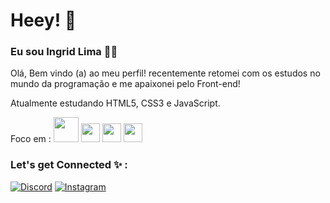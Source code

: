 # Heey! :cherry_blossom:

### Eu sou Ingrid Lima 	:raising_hand_woman:

Olá, Bem vindo (a) ao meu perfil! recentemente retomei com os estudos no mundo da programação e me apaixonei pelo Front-end!

Atualmente estudando HTML5, CSS3 e JavaScript.

<div>
Foco em :
<img height="40" src="https://techvana.org.nz/wp-content/uploads/2014/09/front-end-logo-img-300x166.png"/>

<img height="30" src="https://cdn.jsdelivr.net/gh/devicons/devicon/icons/html5/html5-plain-wordmark.svg" />

<img height="30" src="https://cdn.jsdelivr.net/gh/devicons/devicon/icons/css3/css3-plain-wordmark.svg" />
                    
<img height="30" src="https://cdn.jsdelivr.net/gh/devicons/devicon/icons/javascript/javascript-original.svg" />

</div>        

### Let's get Connected 	:sparkles: :
[![Discord](https://img.shields.io/badge/Discord-7289DA?style=for-the-badge&logo=discord&logoColor=white)](https://discord.gg/WEhunUhz)
[![Instagram](https://img.shields.io/badge/Instagram-E4405F?style=for-the-badge&logo=instagram&logoColor=white)](https://www.instagram.com/codingrid/)

